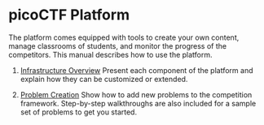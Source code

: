 # picoCTF Platform

The platform comes equipped with tools to create your own content, manage
classrooms of students, and monitor the progress of the competitors.
This manual describes how to use the platform.

1. [Infrastructure Overview](infrastructure.md) Present each component
of the platform and explain how they can be customized or
extended.

2. [Problem Creation](content/README.md) Show how to add new problems to the
competition framework. Step-by-step walkthroughs are also included for
a sample set of problems to get you started.

